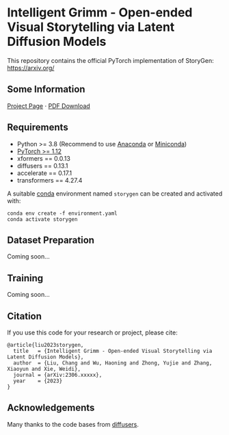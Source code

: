 # Intelligent Grimm - Open-ended Visual Storytelling via Latent Diffusion Models

This repository contains the official PyTorch implementation of StoryGen: https://arxiv.org/

## Some Information
[Project Page](https://haoningwu3639.github.io/StoryGen_Webpage/)  $\cdot$ [PDF Download](https://arxiv.org/)

## Requirements
- Python >= 3.8 (Recommend to use [Anaconda](https://www.anaconda.com/download/#linux) or [Miniconda](https://docs.conda.io/en/latest/miniconda.html))
- [PyTorch >= 1.12](https://pytorch.org/)
- xformers == 0.0.13
- diffusers == 0.13.1
- accelerate == 0.17.1
- transformers == 4.27.4

A suitable [conda](https://conda.io/) environment named `storygen` can be created
and activated with:

```
conda env create -f environment.yaml
conda activate storygen
```

## Dataset Preparation
Coming soon...

## Training
Coming soon...


## Citation
If you use this code for your research or project, please cite:

	@article{liu2023storygen,
	  title   = {Intelligent Grimm - Open-ended Visual Storytelling via Latent Diffusion Models},
	  author  = {Liu, Chang and Wu, Haoning and Zhong, Yujie and Zhang, Xiaoyun and Xie, Weidi},
	  journal = {arXiv:2306.xxxxx},
	  year    = {2023}
	}

## Acknowledgements
Many thanks to the code bases from [diffusers](https://github.com/huggingface/diffusers).
